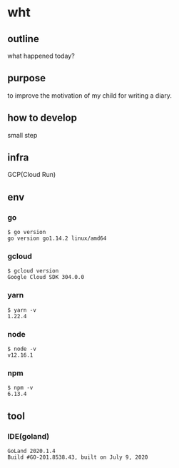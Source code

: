# wht
## outline
what happened today?

## purpose
to improve the motivation of my child for writing a diary.

## how to develop
small step

## infra
GCP(Cloud Run)

## env
### go
```
$ go version
go version go1.14.2 linux/amd64
```

### gcloud
```
$ gcloud version
Google Cloud SDK 304.0.0
```

### yarn
```
$ yarn -v
1.22.4
```

### node
```
$ node -v
v12.16.1
```

### npm
```
$ npm -v
6.13.4
```

## tool
### IDE(goland)
```
GoLand 2020.1.4
Build #GO-201.8538.43, built on July 9, 2020
```
